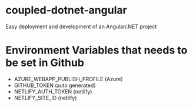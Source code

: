 # coupled-dotnet-angular
Easy deployment and development of an Angular/.NET project

# Environment Variables that needs to be set in Github
 - AZURE_WEBAPP_PUBLISH_PROFILE (Azure)
 - GITHUB_TOKEN (auto generated)
 - NETLIFY_AUTH_TOKEN (netlify)
 - NETLIFY_SITE_ID (netlify)
